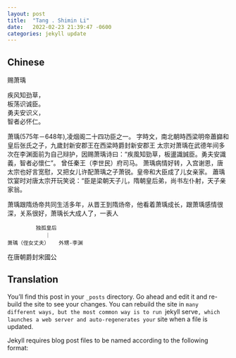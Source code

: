 ```yaml
---
layout: post
title:  "Tang . Shimin Li"
date:   2022-02-23 21:39:47 -0600
categories: jekyll update
---
```



## Chinese

赐萧瑀  


疾风知劲草，  
板荡识诚臣。  
勇夫安识义，  
智者必怀仁。  


萧瑀(575年－648年),凌烟阁二十四功臣之一。
字時文，南北朝時西梁明帝蕭巋和皇后张氏之子，九歲封新安郡王在西梁時爵封新安郡王
太宗对萧瑀在武德年间多次在李渊面前为自己辩护，因赐萧瑀诗曰：“疾風知勁草，板盪識誠臣。勇夫安識義，智者必懷仁”。
曾任秦王（李世民）府司马。
萧瑀病情好转，入宫谢恩，唐太宗也好言宽慰，又把女儿许配萧瑀之子萧锐。皇帝和大臣成了儿女亲家。
蕭瑀饮宴时对唐太宗开玩笑说：“臣是梁朝天子儿，隋朝皇后弟，尚书左仆射，天子亲家翁。


萧瑀跟隋炀帝共同生活多年，从晋王到隋炀帝，他看着萧瑀成长，跟萧瑀感情很深，关系很好，萧瑀长大成人了，一表人

             独孤皇后  
                ｜     
    萧瑀（侄女丈夫）   外甥-李渊

在唐朝爵封宋國公




## Translation

You’ll find this post in your `_posts` directory. Go ahead and edit it and re-build the site to see your changes. You can rebuild the site in 
             `many different ways, but the most common way is to run `jekyll serve`, which launches a web server and auto-regenerates your` site when a file is updated.

Jekyll requires blog post files to be named according to the following format:
